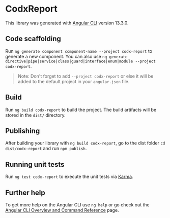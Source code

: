 # CodxReport

This library was generated with [Angular CLI](https://github.com/angular/angular-cli) version 13.3.0.

## Code scaffolding

Run `ng generate component component-name --project codx-report` to generate a new component. You can also use `ng generate directive|pipe|service|class|guard|interface|enum|module --project codx-report`.
> Note: Don't forget to add `--project codx-report` or else it will be added to the default project in your `angular.json` file. 

## Build

Run `ng build codx-report` to build the project. The build artifacts will be stored in the `dist/` directory.

## Publishing

After building your library with `ng build codx-report`, go to the dist folder `cd dist/codx-report` and run `npm publish`.

## Running unit tests

Run `ng test codx-report` to execute the unit tests via [Karma](https://karma-runner.github.io).

## Further help

To get more help on the Angular CLI use `ng help` or go check out the [Angular CLI Overview and Command Reference](https://angular.io/cli) page.

